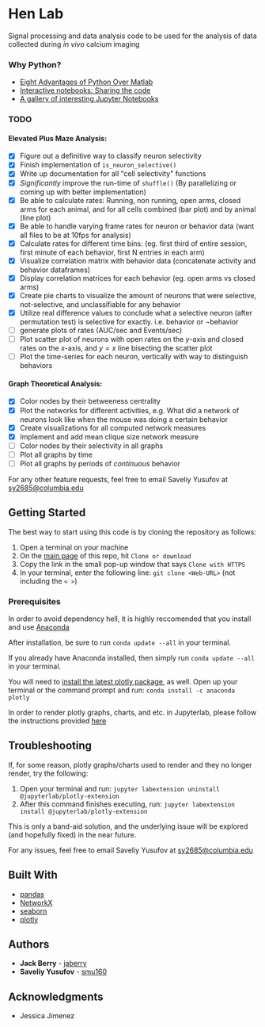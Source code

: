 # Hen Lab 

Signal processing and data analysis code to be used for the analysis of data collected during *in vivo* calcium imaging

### Why Python?
- [Eight Advantages of Python Over Matlab](http://phillipmfeldman.org/Python/Advantages_of_Python_Over_Matlab.html)
- [Interactive notebooks: Sharing the code](https://www.nature.com/news/interactive-notebooks-sharing-the-code-1.16261)
- [A gallery of interesting Jupyter Notebooks](https://github.com/jupyter/jupyter/wiki/A-gallery-of-interesting-Jupyter-Notebooks)

### TODO
#### Elevated Plus Maze Analysis: 
- [x] Figure out a definitive way to classify neuron selectivity 
- [x] Finish implementation of `is_neuron_selective()`
- [x] Write up documentation for all "cell selectivity" functions
- [x] *Significantly* improve the run-time of `shuffle()` (By parallelizing or coming up with better implementation)
- [x] Be able to calculate rates: Running, non running, open arms, closed arms for each animal, and for all cells combined (bar plot) and by animal (line plot)
- [x] Be able to handle varying frame rates for neuron or behavior data (want all files to be at 10fps for analysis)
- [x] Calculate rates for different time bins: (eg. first third of entire session, first minute of each behavior, first N entries in each arm)
- [x] Visualize correlation matrix with behavior data (concatenate activity and behavior dataframes)
- [x] Display correlation matrices for each behavior (eg. open arms vs closed arms)
- [x] Create pie charts to visualize the amount of neurons that were selective, not-selective, and unclassifiable for any behavior
- [x] Utilize real difference values to conclude what a selective neuron (after permutation test) is selective for exactly. i.e. behavior or $\neg$behavior
- [ ] generate plots of rates (AUC/sec and Events/sec)
- [ ] Plot scatter plot of neurons with open rates on the $y$-axis and closed rates on the $x$-axis, and $y=x$ line bisecting the scatter plot
- [ ] Plot the time-series for each neuron, vertically with way to distinguish behaviors
#### Graph Theoretical Analysis: 
- [x] Color nodes by their betweeness centrality
- [x] Plot the networks for different activities, e.g. What did a network of neurons look like when the mouse was doing a certain behavior
- [x] Create visualizations for all computed network measures
- [x] Implement and add mean clique size network measure 
- [ ] Color nodes by their selectivity in all graphs
- [ ] Plot all graphs by time
- [ ] Plot all graphs by periods of *continuous* behavior

For any other feature requests, feel free to email Saveliy Yusufov at sy2685@columbia.edu

## Getting Started

The best way to start using this code is by cloning the repository as follows:

1. Open a terminal on your machine
2. On the [main page](https://github.com/jaberry/Hen_Lab) of this repo, hit `Clone or download`
3. Copy the link in the small pop-up window that says `Clone with HTTPS`
4. In your terminal, enter the following line: `git clone <Web-URL>` (not including the `< >`)

### Prerequisites

In order to avoid dependency hell, it is highly reccomended that you install and use [Anaconda](https://www.anaconda.com/download/)

After installation, be sure to run `conda update --all` in your terminal.

If you already have Anaconda installed, then simply run `conda update --all` in your terminal.

You will need to [install the latest plotly package](https://anaconda.org/anaconda/plotly), as well. Open up your terminal or the command prompt and run: `conda install -c anaconda plotly`

In order to render plotly graphs, charts, and etc. in Jupyterlab, please follow the instructions provided [here](https://github.com/jupyterlab/jupyter-renderers/tree/master/packages/plotly-extension)

## Troubleshooting

If, for some reason, plotly graphs/charts used to render and they no longer render, try the following:

1. Open your terminal and run: `jupyter labextension uninstall @jupyterlab/plotly-extension`
2. After this command finishes executing, run: `jupyter labextension install @jupyterlab/plotly-extension`

This is only a band-aid solution, and the underlying issue will be explored (and hopefully fixed) in the near future.

For any issues, feel free to email Saveliy Yusufov at sy2685@columbia.edu

## Built With

* [pandas](http://pandas.pydata.org)
* [NetworkX](https://networkx.github.io)
* [seaborn](http://seaborn.pydata.org)
* [plotly](https://plot.ly)


## Authors

* **Jack Berry** - [jaberry](https://github.com/jaberry)
* **Saveliy Yusufov** - [smu160](https://github.com/smu160)


## Acknowledgments

* Jessica Jimenez 
